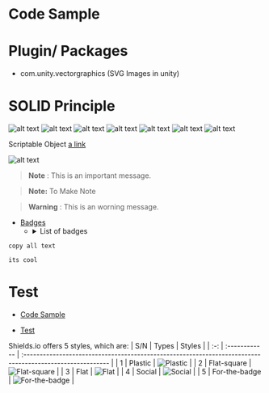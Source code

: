 # Code Sample
# Plugin/ Packages
- com.unity.vectorgraphics (SVG Images in unity)
# SOLID Principle

![alt text](https://github.com/rajk7/Scripts/blob/main/SOLID%20Principle/Image/SRP.jpg)
![alt text](https://github.com/rajk7/Scripts/blob/main/SOLID%20Principle/Image/OCP_Wrong.jpg)
![alt text](https://github.com/rajk7/Scripts/blob/main/SOLID%20Principle/Image/OCP_Right.jpg)
![alt text](https://github.com/rajk7/Scripts/blob/main/SOLID%20Principle/Image/LSP.png)
![alt text](https://github.com/rajk7/Scripts/blob/main/SOLID%20Principle/Image/ISP_Wrong.jpg)
![alt text](https://github.com/rajk7/Scripts/blob/main/SOLID%20Principle/Image/ISP_Right.jpg)
![alt text](https://github.com/rajk7/Scripts/blob/main/SOLID%20Principle/Image/DIP.jpg)


Scriptable Object
[a link](https://www.raywenderlich.com/2826197-scriptableobject-tutorial-getting-started)
<!-- //image -->
![alt text](https://koenig-media.raywenderlich.com/uploads/2019/04/sword-merchant-scene.png)

>**Note** : This is an important message.

> <strong>Note:</strong> To Make Note

>**Warning** : This is an worning message.

- [Badges](#badges)
  - <details> <summary>List of badges</summary>
    a
    
    a
    c
    c
  </details>

```
copy all text

its cool

```
# Test
- [Code Sample](#code-sample)

- [Test](#test)


Shields.io offers 5 styles, which are:
| S/N | Types         | Styles                                                                                                    |
| :-: | :------------ | :-------------------------------------------------------------------------------------------------------- |
| 1   | Plastic       | ![Plastic](https://shields.io/badge/style-plastic-03650f?logo=appveyor&style=plastic)                     |
| 2   | Flat-square   | ![Flat-square](https://shields.io/badge/style-flat--square-03650f?logo=appveyor&style=flat-square)        |
| 3   | Flat          | ![Flat](https://shields.io/badge/style-flat-03650f?logo=appveyor&style=flat)                              |
| 4   | Social        | ![Social](https://shields.io/badge/style-social-03650f?logo=appveyor&style=social)                        |
| 5   | For-the-badge | ![For-the-badge](https://shields.io/badge/style-for--the--badge-03650f?logo=appveyor&style=for-the-badge) |




